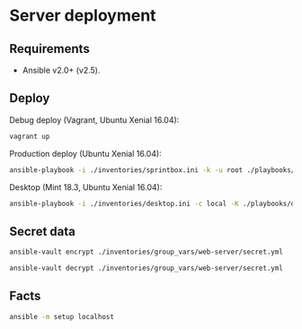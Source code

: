 Server deployment
=================

Requirements
------------

* Ansible v2.0+ (v2.5).

Deploy
------

Debug deploy (Vagrant, Ubuntu Xenial 16.04):

```bash
vagrant up
```

Production deploy (Ubuntu Xenial 16.04):

```bash
ansible-playbook -i ./inventories/sprintbox.ini -k -u root ./playbooks/web-server-install.yml
```

Desktop (Mint 18.3, Ubuntu Xenial 16.04):

```bash
ansible-playbook -i ./inventories/desktop.ini -c local -K ./playbooks/desktop.yml
```

Secret data
-----------

```bash
ansible-vault encrypt ./inventories/group_vars/web-server/secret.yml
```

```bash
ansible-vault decrypt ./inventories/group_vars/web-server/secret.yml
```

Facts
-----

```bash
ansible -m setup localhost
```

